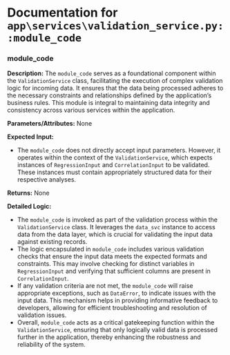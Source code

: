 # Documentation for `app\services\validation_service.py::module_code`

### module_code

**Description:**
The `module_code` serves as a foundational component within the `ValidationService` class, facilitating the execution of complex validation logic for incoming data. It ensures that the data being processed adheres to the necessary constraints and relationships defined by the application’s business rules. This module is integral to maintaining data integrity and consistency across various services within the application.

**Parameters/Attributes:**
None

**Expected Input:**
- The `module_code` does not directly accept input parameters. However, it operates within the context of the `ValidationService`, which expects instances of `RegressionInput` and `CorrelationInput` to be validated. These instances must contain appropriately structured data for their respective analyses.

**Returns:**
None

**Detailed Logic:**
- The `module_code` is invoked as part of the validation process within the `ValidationService` class. It leverages the `data_svc` instance to access data from the data layer, which is crucial for validating the input data against existing records.
- The logic encapsulated in `module_code` includes various validation checks that ensure the input data meets the expected formats and constraints. This may involve checking for distinct variables in `RegressionInput` and verifying that sufficient columns are present in `CorrelationInput`.
- If any validation criteria are not met, the `module_code` will raise appropriate exceptions, such as `DataError`, to indicate issues with the input data. This mechanism helps in providing informative feedback to developers, allowing for efficient troubleshooting and resolution of validation issues.
- Overall, `module_code` acts as a critical gatekeeping function within the `ValidationService`, ensuring that only logically valid data is processed further in the application, thereby enhancing the robustness and reliability of the system.